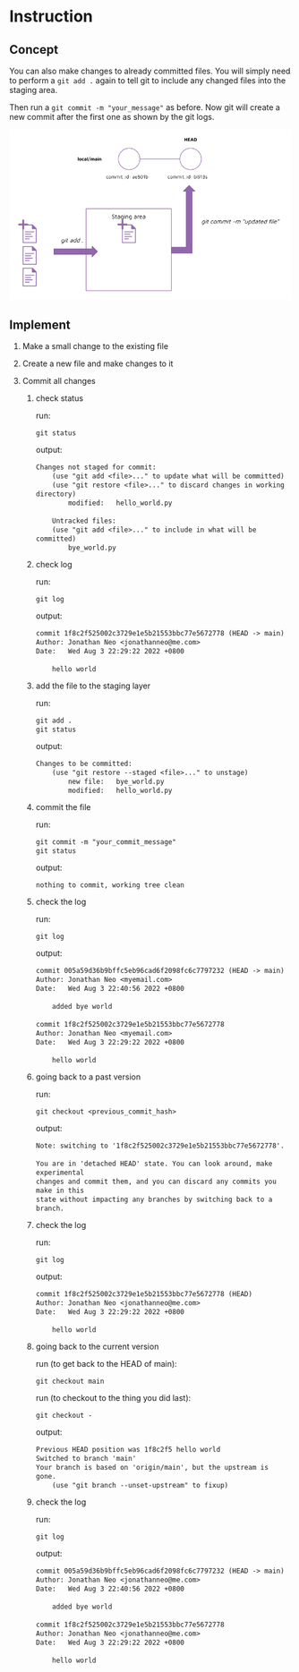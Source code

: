 # Instruction 

## Concept 

You can also make changes to already committed files. You will simply need to perform a `git add .` again to tell git to include any changed files into the staging area. 

Then run a `git commit -m "your_message"` as before. Now git will create a new commit after the first one as shown by the git logs. 

![images/git-commit.png](images/git-commit.png)

## Implement 
1. Make a small change to the existing file 
2. Create a new file and make changes to it 
3. Commit all changes 

    1. check status 

        run: 
        ```
        git status 
        ```

        output: 
        ```
        Changes not staged for commit:
            (use "git add <file>..." to update what will be committed)
            (use "git restore <file>..." to discard changes in working directory)
                modified:   hello_world.py

            Untracked files:
            (use "git add <file>..." to include in what will be committed)
                bye_world.py
        ```

    2. check log 

        run: 
        ```
        git log 
        ```

        output: 
        ```
        commit 1f8c2f525002c3729e1e5b21553bbc77e5672778 (HEAD -> main)
        Author: Jonathan Neo <jonathanneo@me.com>
        Date:   Wed Aug 3 22:29:22 2022 +0800

            hello world
        ```


    3. add the file to the staging layer 
    
        run: 
        ```
        git add . 
        git status 
        ```

        output: 
        ```
        Changes to be committed:
            (use "git restore --staged <file>..." to unstage)
                new file:   bye_world.py
                modified:   hello_world.py
        ```

    4. commit the file 

        run: 
        ```
        git commit -m "your_commit_message"
        git status 
        ```

        output: 
        ```
        nothing to commit, working tree clean
        ```

    5. check the log 

        run: 
        ```
        git log 
        ```

        output: 
        ```
        commit 005a59d36b9bffc5eb96cad6f2098fc6c7797232 (HEAD -> main)
        Author: Jonathan Neo <myemail.com>
        Date:   Wed Aug 3 22:40:56 2022 +0800

            added bye world

        commit 1f8c2f525002c3729e1e5b21553bbc77e5672778
        Author: Jonathan Neo <myemail.com>
        Date:   Wed Aug 3 22:29:22 2022 +0800

            hello world
        ```

    6. going back to a past version 

        run: 
        ```
        git checkout <previous_commit_hash>
        ```

        output: 
        ```
        Note: switching to '1f8c2f525002c3729e1e5b21553bbc77e5672778'.

        You are in 'detached HEAD' state. You can look around, make experimental
        changes and commit them, and you can discard any commits you make in this
        state without impacting any branches by switching back to a branch.
        ```

    7. check the log 

        run: 
        ```
        git log 
        ```

        output: 
        ```
        commit 1f8c2f525002c3729e1e5b21553bbc77e5672778 (HEAD)
        Author: Jonathan Neo <jonathanneo@me.com>
        Date:   Wed Aug 3 22:29:22 2022 +0800

            hello world
        ```

    7. going back to the current version 

        run (to get back to the HEAD of main): 
        ```
        git checkout main 
        ```

        run (to checkout to the thing you did last): 
        ```
        git checkout - 
        ```

        output: 
        ```
        Previous HEAD position was 1f8c2f5 hello world
        Switched to branch 'main'
        Your branch is based on 'origin/main', but the upstream is gone.
            (use "git branch --unset-upstream" to fixup)
        ```

    8. check the log 

        run: 
        ```
        git log 
        ```

        output: 
        ```
        commit 005a59d36b9bffc5eb96cad6f2098fc6c7797232 (HEAD -> main)
        Author: Jonathan Neo <jonathanneo@me.com>
        Date:   Wed Aug 3 22:40:56 2022 +0800

            added bye world

        commit 1f8c2f525002c3729e1e5b21553bbc77e5672778
        Author: Jonathan Neo <jonathanneo@me.com>
        Date:   Wed Aug 3 22:29:22 2022 +0800

            hello world
        ```

